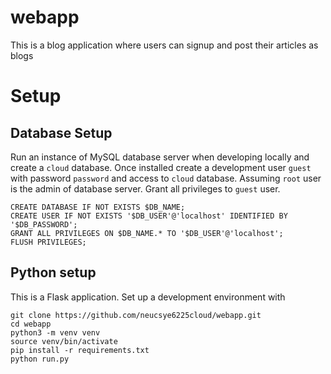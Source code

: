 # webapp

This is a blog application where users can signup and post their articles as blogs

# Setup

## Database Setup

Run an instance of MySQL database server when developing locally and create a `cloud` database. Once installed create a development user `guest` with password `password` and access to `cloud` database. Assuming `root` user is the admin of database server. Grant all privileges to `guest` user.

    CREATE DATABASE IF NOT EXISTS $DB_NAME;
    CREATE USER IF NOT EXISTS '$DB_USER'@'localhost' IDENTIFIED BY '$DB_PASSWORD';
    GRANT ALL PRIVILEGES ON $DB_NAME.* TO '$DB_USER'@'localhost';
    FLUSH PRIVILEGES;

## Python setup

This is a Flask application. Set up a development environment with

    git clone https://github.com/neucsye6225cloud/webapp.git
    cd webapp
    python3 -m venv venv
    source venv/bin/activate
    pip install -r requirements.txt
    python run.py
